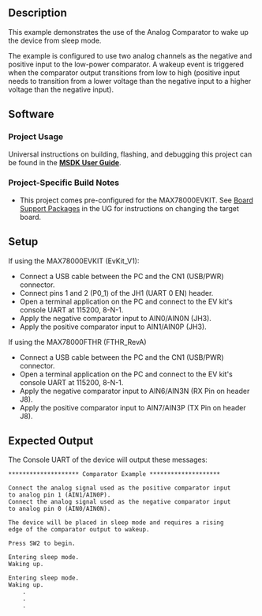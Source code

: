 ## Description

This example demonstrates the use of the Analog Comparator to wake up the device from sleep mode.

The example is configured to use two analog channels as the negative and positive input to the low-power comparator. A wakeup event is triggered when the comparator output transitions from low to high (positive input needs to transition from a lower voltage than the negative input to a higher voltage than the negative input).

## Software

### Project Usage

Universal instructions on building, flashing, and debugging this project can be found in the **[MSDK User Guide](https://analog-devices-msdk.github.io/msdk/USERGUIDE/)**.

### Project-Specific Build Notes

* This project comes pre-configured for the MAX78000EVKIT.  See [Board Support Packages](https://analog-devices-msdk.github.io/msdk/USERGUIDE/#board-support-packages) in the UG for instructions on changing the target board.

## Setup

If using the MAX78000EVKIT (EvKit_V1):
-   Connect a USB cable between the PC and the CN1 (USB/PWR) connector.
-   Connect pins 1 and 2 (P0_1) of the JH1 (UART 0 EN) header.
-   Open a terminal application on the PC and connect to the EV kit's console UART at 115200, 8-N-1.
-   Apply the negative comparator input to AIN0/AIN0N (JH3).
-	Apply the positive comparator input to AIN1/AIN0P (JH3).

If using the MAX78000FTHR (FTHR_RevA)
-   Connect a USB cable between the PC and the CN1 (USB/PWR) connector.
-   Open a terminal application on the PC and connect to the EV kit's console UART at 115200, 8-N-1.
-   Apply the negative comparator input to AIN6/AIN3N (RX Pin on header J8).
-	Apply the positive comparator input to AIN7/AIN3P (TX Pin on header J8).

## Expected Output

The Console UART of the device will output these messages:

```
******************** Comparator Example ********************

Connect the analog signal used as the positive comparator input
to analog pin 1 (AIN1/AIN0P).
Connect the analog signal used as the negative comparator input
to analog pin 0 (AIN0/AIN0N).

The device will be placed in sleep mode and requires a rising
edge of the comparator output to wakeup.

Press SW2 to begin.

Entering sleep mode.
Waking up.

Entering sleep mode.
Waking up.
    .
    .
    .
```
